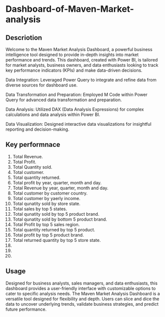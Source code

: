 # Dashboard-of-Maven-Market-analysis
## Descriotion 
Welcome to the Maven Market Analysis Dashboard, a powerful business intelligence tool designed to provide in-depth insights into market performance and trends. This dashboard, created with Power BI, is tailored for market analysts, business owners, and data enthusiasts looking to track key performance indicators (KPIs) and make data-driven decisions.

Data Integration: Leveraged Power Query to integrate and refine data from diverse sources for dashboard use.

Data Transformation and Preparation: Employed M Code within Power Query for advanced data transformation and preparation.

Data Analysis: Utilized DAX (Data Analysis Expressions) for complex calculations and data analysis within Power BI.

Data Visualization: Designed interactive data visualizations for insightful reporting and decision-making.
 ## Key performnace
 1. Total Revenue.
 2. Total Profit.
 3. Total Quantity sold.
 4. Total customer.
 5. Total quantity returned.
 6. Total profit by year, quarter, month and day.
 7. Total Revenue by year, quarter, month and day.
 8. Total customer by customer country.
 9. Total customer by yaerly income.
 10. Total qunatity sold by store state.
 11. Total sales by top 5 states.
 12. Total qunatity sold by top 5 product brand.
 12. Total qunatity sold by bottom 5 product brand.
 13. Total Profit by top 5 sales region.
 14. Total quantity returned by top 5 product.
 15. Total profit by top 5 product brand.
 16. Total returned quantity by top 5 store state.
 17. 
 18. 
 19. 
 ## Usage
Designed for business analysts, sales managers, and data enthusiasts, this dashboard provides a user-friendly interface with customizable options to cater to specific analysis needs.
The Maven Market Analysis Dashboard is a versatile tool designed for flexibility and depth. Users can slice and dice the data to uncover underlying trends, validate business strategies, and predict future performance.


